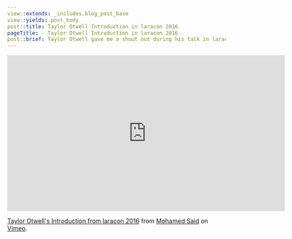 ```yaml
---
view::extends: _includes.blog_post_base
view::yields: post_body
post::title: Taylor Otwell Introduction in laracon 2016
pageTitle: - Taylor Otwell Introduction in laracon 2016
post::brief: Taylor Otwell gave me a shout out during his talk in laracon 2016
---
```


<iframe src="https://player.vimeo.com/video/176598446" width="640" height="360" frameborder="0" webkitallowfullscreen mozallowfullscreen allowfullscreen></iframe>
<p><a href="https://vimeo.com/176598446">Taylor Otwell&#039;s Introduction from laracon 2016</a> from <a href="https://vimeo.com/user54858035">Mohamed Said</a> on <a href="https://vimeo.com">Vimeo</a>.</p>